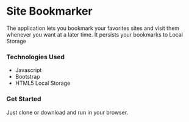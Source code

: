 <h1>Site Bookmarker</h1>
<p>The application lets you bookmark your favorites sites and visit them whenever you want at a later time.
It persists your bookmarks to Local Storage</p>
<h3>Technologies Used</h3>
<ul>
<li>Javascript</li>
<li>Bootstrap</li>
<li>HTML5 Local Storage</li>
</ul>
<h3>Get Started</h3>
<p>  Just clone or download and run in your browser.</p>

